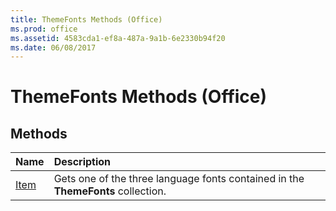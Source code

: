 ```yaml
---
title: ThemeFonts Methods (Office)
ms.prod: office
ms.assetid: 4583cda1-ef8a-487a-9a1b-6e2330b94f20
ms.date: 06/08/2017
---
```



# ThemeFonts Methods (Office)

## Methods



|**Name**|**Description**|
|:-----|:-----|
|[Item](themefonts-item-method-office.md)|Gets one of the three language fonts contained in the **ThemeFonts** collection.|

